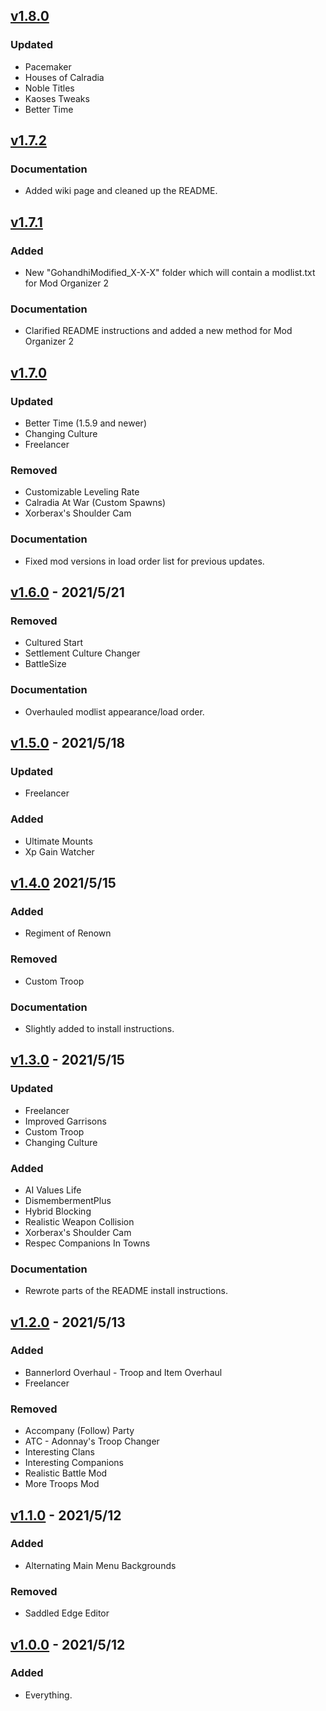 ## [v1.8.0]
[v1.8.0]: https://github.com/ButAScratch/BannerlordModlists/compare/v1.7.2...v1.8.0

### Updated

- Pacemaker
- Houses of Calradia
- Noble Titles
- Kaoses Tweaks
- Better Time

## [v1.7.2]
[v1.7.2]: https://github.com/ButAScratch/BannerlordModlists/compare/v1.7.1...v1.7.2

### Documentation

- Added wiki page and cleaned up the README.

## [v1.7.1]
[v1.7.1]: https://github.com/ButAScratch/BannerlordModlists/compare/v1.7.0...v1.7.1

### Added

- New "GohandhiModified_X-X-X" folder which will contain a modlist.txt for Mod Organizer 2


### Documentation

- Clarified README instructions and added a new method for Mod Organizer 2

## [v1.7.0]
[v1.7.0]: https://github.com/ButAScratch/BannerlordModlists/compare/v1.6.0...v1.7.0

### Updated

- Better Time (1.5.9 and newer)
- Changing Culture
- Freelancer

### Removed

- Customizable Leveling Rate
- Calradia At War (Custom Spawns)
- Xorberax's Shoulder Cam

### Documentation

- Fixed mod versions in load order list for previous updates.

## [v1.6.0] - 2021/5/21
[v1.6.0]: https://github.com/ButAScratch/BannerlordModlists/compare/v1.5.0...v1.6.0

### Removed

- Cultured Start
- Settlement Culture Changer
- BattleSize

### Documentation

- Overhauled modlist appearance/load order.

## [v1.5.0] - 2021/5/18
[v1.5.0]: https://github.com/ButAScratch/BannerlordModlists/compare/v1.4.0...v1.5.0

### Updated

- Freelancer

### Added

- Ultimate Mounts
- Xp Gain Watcher

## [v1.4.0] 2021/5/15
[v1.4.0]: https://github.com/ButAScratch/BannerlordModlists/compare/v1.3.0...v1.4.0

### Added

- Regiment of Renown

### Removed

- Custom Troop

### Documentation

- Slightly added to install instructions.

## [v1.3.0] - 2021/5/15
[v1.3.0]: https://github.com/ButAScratch/BannerlordModlists/compare/v1.2.0...v1.3.0

### Updated

- Freelancer
- Improved Garrisons
- Custom Troop
- Changing Culture

### Added 

- AI Values Life
- DismembermentPlus
- Hybrid Blocking
- Realistic Weapon Collision
- Xorberax's Shoulder Cam
- Respec Companions In Towns

### Documentation

- Rewrote parts of the README install instructions.

## [v1.2.0] - 2021/5/13
[v1.2.0]: https://github.com/ButAScratch/BannerlordModlists/compare/v1.1.0...v1.2.0

### Added

- Bannerlord Overhaul - Troop and Item Overhaul
- Freelancer

### Removed

- Accompany (Follow) Party
- ATC - Adonnay's Troop Changer
- Interesting Clans
- Interesting Companions
- Realistic Battle Mod
- More Troops Mod

## [v1.1.0] - 2021/5/12
[v1.1.0]: https://github.com/ButAScratch/BannerlordModlists/compare/v1.0.0...v1.1.0

### Added

- Alternating Main Menu Backgrounds

### Removed

- Saddled Edge Editor

## [v1.0.0] - 2021/5/12
[v1.0.0]: https://github.com/ButAScratch/BannerlordModlists/commit/1301219167a5d034cd8f273afaccacb887ac3d96

### Added

- Everything.
